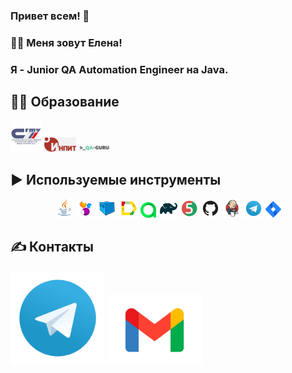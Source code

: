 ### Привет всем! 👋
### :woman_technologist: Меня зовут Елена! 
### Я - Junior QA Automation Engineer на Java.
## :woman_student: Образование
<p align="center">

<a href="https://www.sstu.ru/"><img width="10%" title="Sstu" src="media/logo/sstu.png"></a>
<a href="https://inpit.sstu.ru/home.php"><img width="10%" title="INPIT" src="media/logo/inpit.png"></a>
<a href="https://qa.guru/"><img width="10%" title="Qa-guru" src="media/logo/qaguru.png"></a>
## :arrow_forward: Используемые инструменты
<p align="center">
<a href="https://www.java.com/"><img width="6%" title="Java" src="media/logo/Java.svg"></a>
<a href="https://selenide.org/"><img width="6%" title="Selenide" src="media/logo/Selenide.svg"></a>
<a href="https://aerokube.com/selenoid/"><img width="6%" title="Selenoid" src="media/logo/Selenoid.svg"></a>
<a href="https://github.com/allure-framework/allure2"><img width="6%" title="Allure Report" src="media/logo/Allure_Report.svg"></a>
<a href="https://qameta.io/"><img width="5%" title="Allure TestOps" src="media/logo/AllureTestOps.svg"></a>
<a href="https://gradle.org/"><img width="6%" title="Gradle" src="media/logo/Gradle.svg"></a>
<a href="https://junit.org/junit5/"><img width="6%" title="JUnit5" src="media/logo/JUnit5.svg"></a>
<a href="https://github.com/"><img width="6%" title="GitHub" src="media/logo/GitHub.svg"></a>
<a href="https://www.jenkins.io/"><img width="6%" title="Jenkins" src="media/logo/Jenkins.svg"></a>
<a href="https://web.telegram.org/a/"><img width="6%" title="Telegram" src="media/logo/Telegram.svg"></a>
<a href="https://www.atlassian.com/ru/software/jira/"><img width="5%" title="Jira" src="media/logo/Jira.svg"></a>
</p>

## :writing_hand: Контакты 
<a href="@ElenaMalysheva98/a/"><img width="30%" title="Telegram" src="media/logo/Telegram.svg"></a>
<a href="malto:malyseva630@gmail.com /a/"><img width="30%" title="Telegram" src="media/logo/gmail-new-icon5198.jpg"></a>
